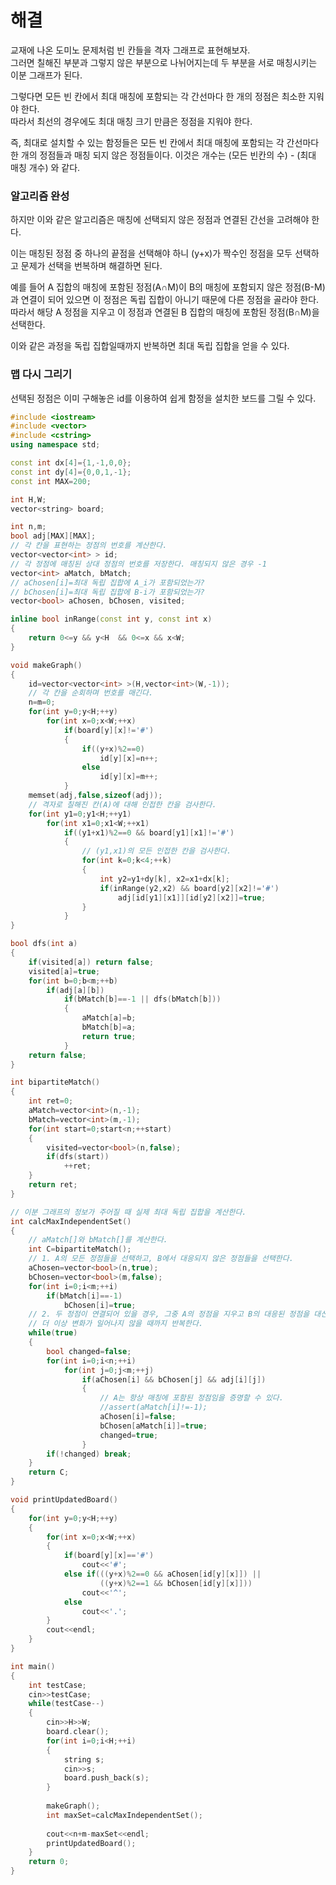 # 해결 
교재에 나온 도미노 문제처럼 빈 칸들을 격자 그래프로 표현해보자.  
그러면 칠해진 부분과 그렇지 않은 부분으로 나뉘어지는데 두 부분을 서로 매칭시키는 이분 그래프가 된다.  

그렇다면 모든 빈 칸에서 최대 매칭에 포함되는 각 간선마다 한 개의 정점은 최소한 지워야 한다.  
따라서 최선의 경우에도 최대 매칭 크기 만큼은 정점을 지워야 한다.  

즉, 최대로 설치할 수 있는 함정들은 모든 빈 칸에서 최대 매칭에 포함되는 각 간선마다 한 개의 정점들과 매칭 되지 않은 정점들이다. 
이것은 개수는 (모든 빈칸의 수) - (최대 매칭 개수) 와 같다.  

### 알고리즘 완성 
하지만 이와 같은 알고리즘은 매칭에 선택되지 않은 정점과 연결된 간선을 고려해야 한다.

이는 매칭된 정점 중 하나의 끝점을 선택해야 하니 (y+x)가 짝수인 정점을 모두 선택하고 문제가 선택을 번복하며 해결하면 된다.    

예를 들어 A 집합의 매칭에 포함된 정점(A∩M)이 B의 매칭에 포함되지 않은 정점(B-M)과 연결이 되어 있으면 이 정점은 독립 집합이 아니기 때문에 다른 정점을 골라야 한다.  
따라서 해당 A 정점을 지우고 이 정점과 연결된 B 집합의 매칭에 포함된 정점(B∩M)을 선택한다.  

이와 같은 과정을 독립 집합일때까지 반복하면 최대 독립 집합을 얻을 수 있다.  

### 맵 다시 그리기 
선택된 정점은 이미 구해놓은 id를 이용하여 쉽게 함정을 설치한 보드를 그릴 수 있다.  
```c++
#include <iostream>
#include <vector>
#include <cstring>
using namespace std;

const int dx[4]={1,-1,0,0};
const int dy[4]={0,0,1,-1};
const int MAX=200;

int H,W;
vector<string> board;

int n,m;
bool adj[MAX][MAX];
// 각 칸을 표현하는 정점의 번호를 계산한다.
vector<vector<int> > id;
// 각 정점에 매칭된 상대 정점의 번호를 저장한다. 매칭되지 않은 경우 -1
vector<int> aMatch, bMatch;
// aChosen[i]=최대 독립 집합에 A_i가 포함되었는가?
// bChosen[i]=최대 독립 집합에 B-i가 포함되었는가?
vector<bool> aChosen, bChosen, visited;

inline bool inRange(const int y, const int x)
{
    return 0<=y && y<H  && 0<=x && x<W;
}

void makeGraph()
{
    id=vector<vector<int> >(H,vector<int>(W,-1));
    // 각 칸을 순회하며 번호를 매긴다.
    n=m=0;
    for(int y=0;y<H;++y)
        for(int x=0;x<W;++x)
            if(board[y][x]!='#')
            {
                if((y+x)%2==0)
                    id[y][x]=n++;
                else
                    id[y][x]=m++;
            }
    memset(adj,false,sizeof(adj));
    // 격자로 칠해진 칸(A)에 대해 인접한 칸을 검사한다.
    for(int y1=0;y1<H;++y1)
        for(int x1=0;x1<W;++x1)
            if((y1+x1)%2==0 && board[y1][x1]!='#')
            {
                // (y1,x1)의 모든 인접한 칸을 검사한다.
                for(int k=0;k<4;++k)
                {
                    int y2=y1+dy[k], x2=x1+dx[k];
                    if(inRange(y2,x2) && board[y2][x2]!='#')
                        adj[id[y1][x1]][id[y2][x2]]=true;
                }
            }
}

bool dfs(int a)
{
    if(visited[a]) return false;
    visited[a]=true;
    for(int b=0;b<m;++b)
        if(adj[a][b])
            if(bMatch[b]==-1 || dfs(bMatch[b]))
            {
                aMatch[a]=b;
                bMatch[b]=a;
                return true;
            }
    return false;
}

int bipartiteMatch()
{
    int ret=0;
    aMatch=vector<int>(n,-1);
    bMatch=vector<int>(m,-1);
    for(int start=0;start<n;++start)
    {
        visited=vector<bool>(n,false);
        if(dfs(start))
            ++ret;
    }
    return ret;
}

// 이분 그래프의 정보가 주어질 때 실제 최대 독립 집합을 계산한다.
int calcMaxIndependentSet()
{
    // aMatch[]와 bMatch[]를 계산한다.
    int C=bipartiteMatch();
    // 1. A의 모든 정점들을 선택하고, B에서 대응되지 않은 정점들을 선택한다.
    aChosen=vector<bool>(n,true);
    bChosen=vector<bool>(m,false);
    for(int i=0;i<m;++i)
        if(bMatch[i]==-1)
            bChosen[i]=true;
    // 2. 두 정점이 연결되어 있을 경우, 그중 A의 정점을 지우고 B의 대응된 정점을 대신 선택한다. 
    // 더 이상 변화가 일어나지 않을 때까지 반복한다.
    while(true)
    {
        bool changed=false;
        for(int i=0;i<n;++i)
            for(int j=0;j<m;++j)
                if(aChosen[i] && bChosen[j] && adj[i][j])
                {
                    // A는 항상 매칭에 포함된 정점임을 증명할 수 있다.
                    //assert(aMatch[i]!=-1);
                    aChosen[i]=false;
                    bChosen[aMatch[i]]=true;
                    changed=true;
                }
        if(!changed) break;
    }
    return C;
}

void printUpdatedBoard()
{
    for(int y=0;y<H;++y)
    {
        for(int x=0;x<W;++x)
        {
            if(board[y][x]=='#')
                cout<<'#';
            else if(((y+x)%2==0 && aChosen[id[y][x]]) ||
                    ((y+x)%2==1 && bChosen[id[y][x]]))
                cout<<'^';
            else 
                cout<<'.';
        }
        cout<<endl;
    }
}

int main()
{
    int testCase;
    cin>>testCase;
    while(testCase--)
    {
        cin>>H>>W;
        board.clear();
        for(int i=0;i<H;++i)
        {
            string s;
            cin>>s;
            board.push_back(s);
        }
        
        makeGraph();
        int maxSet=calcMaxIndependentSet();
        
        cout<<n+m-maxSet<<endl;
        printUpdatedBoard();
    }
    return 0;
}
```
